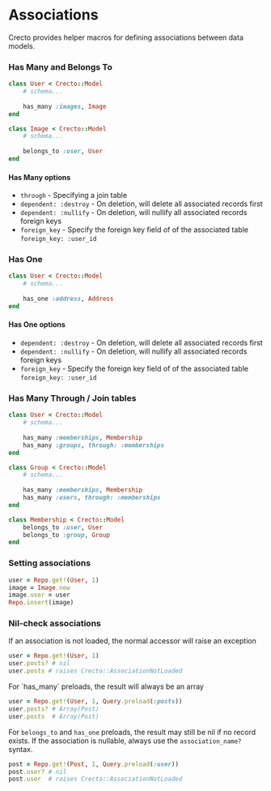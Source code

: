 # Associations

Crecto provides helper macros for defining associations between data models.

### Has Many and Belongs To

```ruby
class User < Crecto::Model
    # schema...
    
    has_many :images, Image
end

class Image < Crecto::Model
    # schema...
    
    belongs_to :user, User
end
```

#### Has Many options

* `through` - Specifying a join table
* `dependent: :destroy`  - On deletion, will delete all associated records first
* `dependent: :nullify` - On deletion, will nullify all associated records foreign keys
* `foreign_key` - Specify the foreign key field of of the associated table `foreign_key: :user_id`

### Has One

```ruby
class User < Crecto::Model
    # schema...
    
    has_one :address, Address
end
```

#### Has One options

* `dependent: :destroy`  - On deletion, will delete all associated records first
* `dependent: :nullify` - On deletion, will nullify all associated records foreign keys
* `foreign_key` - Specify the foreign key field of of the associated table `foreign_key: :user_id`

### Has Many Through / Join tables

```ruby
class User < Crecto::Model
    # schema...
    
    has_many :memberships, Membership
    has_many :groups, through: :memberships
end

class Group < Crecto::Model
    # schema...
    
    has_many :memberships, Membership
    has_many :users, through: :memberships
end

class Membership < Crecto::Model
    belongs_to :user, User
    belongs_to :group, Group
end
```

### Setting associations

```ruby
user = Repo.get!(User, 1)
image = Image.new
image.user = user
Repo.insert(image)
```

### Nil-check associations

If an association is not loaded, the normal accessor will raise an exception

```ruby
user = Repo.get!(User, 1)
user.posts? # nil
user.posts # raises Crecto::AssociationNotLoaded
```

For \`has\_many\` preloads, the result will always be an array

```ruby
user = Repo.get!(User, 1, Query.preload(:posts))
user.posts? # Array(Post)
user.posts  # Array(Post)
```

For `belongs_to` and `has_one` preloads, the result may still be nil if no record exists.  If the association is nullable, always use the `association_name?` syntax.

```ruby
post = Repo.get!(Post, 1, Query.preload(:user))
post.user? # nil
post.user  # raises Crecto::AssociationNotLoaded
```

